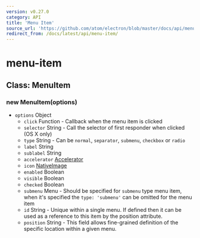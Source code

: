 ```yaml
---
version: v0.27.0
category: API
title: 'Menu Item'
source_url: 'https://github.com/atom/electron/blob/master/docs/api/menu-item.md'
redirect_from: /docs/latest/api/menu-item/
---
```


# menu-item

## Class: MenuItem

### new MenuItem(options)

* `options` Object
  * `click` Function - Callback when the menu item is clicked
  * `selector` String - Call the selector of first responder when clicked (OS
     X only)
  * `type` String - Can be `normal`, `separator`, `submenu`, `checkbox` or
     `radio`
  * `label` String
  * `sublabel` String
  * `accelerator` [Accelerator](accelerator.md)
  * `icon` [NativeImage](native-image.md)
  * `enabled` Boolean
  * `visible` Boolean
  * `checked` Boolean
  * `submenu` Menu - Should be specified for `submenu` type menu item, when
     it's specified the `type: 'submenu'` can be omitted for the menu item
  * `id` String - Unique within a single menu. If defined then it can be used
     as a reference to this item by the position attribute.
  * `position` String - This field allows fine-grained definition of the
     specific location within a given menu.
